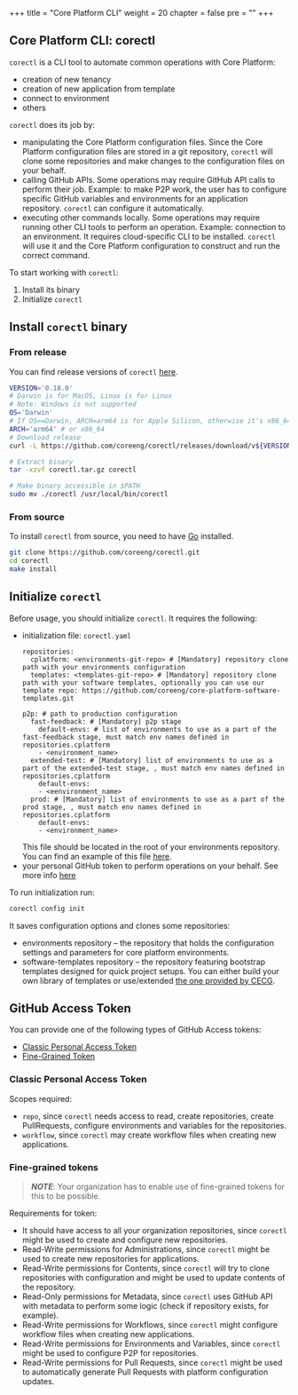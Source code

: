 +++
title = "Core Platform CLI"
weight = 20
chapter = false
pre = ""
+++

## Core Platform CLI: corectl

`corectl` is a CLI tool to automate common operations with Core Platform:
- creation of new tenancy
- creation of new application from template
- connect to environment
- others

`corectl` does its job by:
- manipulating the Core Platform configuration files.
  Since the Core Platform configuration files are stored in a git repository, `corectl` will clone
  some repositories and make changes to the configuration files on your behalf.
- calling GitHub APIs.
  Some operations may require GitHub API calls to perform their job.
  Example: to make P2P work,
  the user has to configure specific GitHub variables and environments for an application repository.
  `corectl` can configure it automatically.
- executing other commands locally.
  Some operations may require running other CLI tools to perform an operation.
  Example: connection to an environment.
  It requires cloud-specific CLI to be installed.
  `corectl` will use it and the Core Platform configuration to construct and run the correct command.

To start working with `corectl`:
1. Install its binary
2. Initialize `corectl`

## Install `corectl` binary
### From release
You can find release versions of `corectl` [here](https://github.com/coreeng/corectl/releases).

```bash
VERSION='0.18.0'
# Darwin is for MacOS, Linux is for Linux
# Note: Windows is not supported
OS='Darwin' 
# If OS==Darwin, ARCH=arm64 is for Apple Silicon, otherwise it's x86_64
ARCH='arm64' # or x86_64
# Download release
curl -L https://github.com/coreeng/corectl/releases/download/v${VERSION}/corectl_${OS}_${ARCH}.tar.gz > corectl.tar.gz

# Extract binary
tar -xzvf corectl.tar.gz corectl

# Make binary accessible in $PATH
sudo mv ./corectl /usr/local/bin/corectl
```

### From source
To install `corectl` from source, you need to have [Go](https://go.dev/learn/) installed.

```bash
git clone https://github.com/coreeng/corectl.git
cd corectl
make install
```

## Initialize `corectl`
Before usage, you should initialize `corectl`.
It requires the following:
- initialization file: `corectl.yaml`
  ```
  repositories:
    cplatform: <environments-git-repo> # [Mandatory] repository clone path with your environments configuration
    templates: <templates-git-repo> # [Mandatory] repository clone path with your software templates, optionally you can use our template repo: https://github.com/coreeng/core-platform-software-templates.git

  p2p: # path to production configuration
    fast-feedback: # [Mandatory] p2p stage
      default-envs: # list of environments to use as a part of the fast-feedback stage, must match env names defined in repositories.cplatform
      - <environment_name> 
    extended-test: # [Mandatory] list of environments to use as a part of the extended-test stage, , must match env names defined in repositories.cplatform
      default-envs:
      - <eenvironment_name>
    prod: # [Mandatory] list of environments to use as a part of the prod stage, , must match env names defined in repositories.cplatform
      default-envs:
      - <environment_name>
  ```
  This file should be located in the root of your environments repository.
  You can find an example of this file [here](https://github.com/coreeng/corectl/blob/main/examples/init-example.yaml).
- your personal GitHub token to perform operations on your behalf. See more info [here](#github-access-token)

To run initialization run:
```bash
corectl config init
```

It saves configuration options and clones some repositories:
- environments repository – the repository that holds the configuration settings and parameters for core platform
  environments.
- software-templates repository – the repository featuring bootstrap templates designed for quick project setups.
  You can either build your own library of templates or use/extended [the one provided by CECG](https://github.com/coreeng/core-platform-software-templates).

## GitHub Access Token
You can provide one of the following types of GitHub Access tokens:
- [Classic Personal Access Token](#classic-personal-access-token)
- [Fine-Grained Token](#fine-grained-tokens)
### Classic Personal Access Token
Scopes required:
- `repo`, since `corectl` needs access to read, create repositories, create PullRequests, configure environments and variables for the repositories.
- `workflow`, since `corectl` may create workflow files when creating new applications.

### Fine-grained tokens
> **_NOTE_**: Your organization has to enable use of fine-grained tokens for this to be possible.

Requirements for token:
- It should have access to all your organization repositories, since `corectl` might be used to create and configure new repositories.
- Read-Write permissions for Administrations, since `corectl` might be used to create new repositories for applications.
- Read-Write permissions for Contents, since `corectl` will try to clone repositories with configuration and might be used to update contents of the repository.
- Read-Only permissions for Metadata, since `corectl` uses GitHub API with metadata to perform some logic (check if repository exists, for example).
- Read-Write permissions for Workflows, since `corectl` might configure workflow files when creating new applications.
- Read-Write permissions for Environments and Variables, since `corectl` might be used to configure P2P for repositories.
- Read-Write permissions for Pull Requests, since `corectl` might be used to automatically generate Pull Requests with platform configuration updates.



